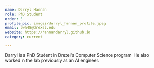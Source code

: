 ```yaml
---
name: Darryl Hannan
role: PhD Student
order: 3
profile_pic: images/darryl_hannan_profile.jpeg
email: dwh48@drexel.edu
website: https://hannandarryl.github.io
category: current

---
```


Darryl is a PhD Student in Drexel's Computer Science program. He also worked in the lab previously as an AI engineer.
